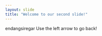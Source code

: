 ```yaml
---
layout: slide
title: "Welcome to our second slide!"
---
```

endangsiregar
Use the left arrow to go back!
